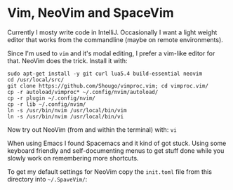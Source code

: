 # Vim, NeoVim and SpaceVim

Currently I mosty write code in IntelliJ. Occasionally I want a light weight editor that works from the commandline (maybe on remote environments).

Since I'm used to `vim` and it's modal editing, I prefer a vim-like editor for that. NeoVim does the trick. Install it with:

    sudo apt-get install -y git curl lua5.4 build-essential neovim
    cd /usr/local/src/
    git clone https://github.com/Shougo/vimproc.vim; cd vimproc.vim/
    cp -r autoload/vimproc* ~/.config/nvim/autoload/
    cp -r plugin ~/.config/nvim/
    cp -r lib ~/.config/nvim/
    ln -s /usr/bin/nvim /usr/local/bin/vim
    ln -s /usr/bin/nvim /usr/local/bin/vi

Now try out NeoVim (from and within the terminal) with: `vi`

When using Emacs I found Spacemacs and it kind of got stuck. Using some keyboard friendly and self-documenting menus to get stuff done while you slowly work on remembering more shortcuts.

To get my default settings for NeoVim copy the `init.toml` file from this directory into `~/.SpaveVim/`:
